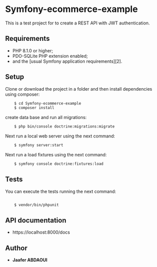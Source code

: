 # Symfony-ecommerce-example

This is a test project for to create a REST API with JWT authentication.

## Requirements

  * PHP 8.1.0 or higher;
  * PDO-SQLite PHP extension enabled;
  * and the [usual Symfony application requirements][2].

## Setup

Clone or download the project in a folder and then install dependencies using composer:

```bash
    $ cd Symfony-ecommerce-example
    $ composer install
```

create data base and run all migrations:

```bash
    $ php bin/console doctrine:migrations:migrate 
```


Next run a local web server using the next command:

```bash
    $ symfony server:start
```
Next run a load fixtures using the next command:

```bash
    $ symfony console doctrine:fixtures:load  

```

## Tests

You can execute the tests running the next command:

```bash

    $ vendor/bin/phpunit
```


## API documentation

- https://localhost:8000/docs

## Author

* **Jaafer ABDAOUI** 

